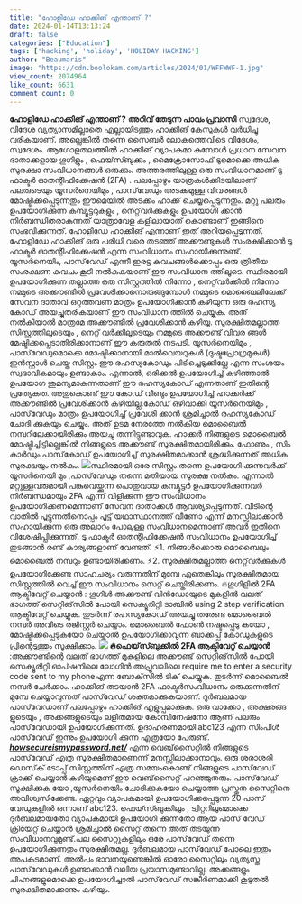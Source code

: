 ```yaml
---
title: "ഹോളിഡേ ഹാക്കിങ് എന്താണ് ?"
date: 2024-01-14T13:13:24
draft: false
categories: ["Education"]
tags: ['hacking', 'holiday', 'HOLIDAY HACKING']
author: "Beaumaris"
image: "https://cdn.boolokam.com/articles/2024/01/WFFWWF-1.jpg"
view_count: 2074964
like_count: 6631
comment_count: 0
---
```


**ഹോളിഡേ ഹാക്കിങ് എന്താണ് ?** **അറിവ് തേടുന്ന പാവം പ്രവാസി** സ്വദേശ, വിദേശ വ്യത്യാസമില്ലാതെ എല്ലായിടത്തും ഹാക്കിങ് കേസുകള്‍ വര്‍ധിച്ചു വരികയാണ്. അല്ലെങ്കില്‍ തന്നെ സൈബര്‍ ലോകത്തെവിടെ വിദേശം, സ്വദേശം. ആഗോളതലത്തില്‍ ഹാക്കിങ് വ്യാപകമാ കുമ്പോൾ പ്രധാന സേവന ദാതാക്കളായ ഗൂഗിളും , ഫെയ്‌സ്ബുക്കും , മൈക്രോസോഫ് ടുമൊക്കെ അധിക സുരക്ഷാ സംവിധാനങ്ങള്‍ ഒരുക്കും. അത്തരത്തിലുള്ള ഒരു സംവിധാനമാണ് ടു ഫാക്ടര്‍ ഓതന്റിഫിക്കേഷന്‍ (2FA) . പലപ്പോഴും യാത്രകള്‍ക്കിടയിലാണ് പലരുടെയും യൂസര്‍നെയിമും , പാസ്‌വേഡും അടക്കമുള്ള വിവരങ്ങള്‍ മോഷ്ടിക്കപ്പെടുന്നതും ഈമെയില്‍ അടക്കം ഹാക്ക് ചെയ്യപ്പെടുന്നതും. മറ്റു പലരും ഉപയോഗിക്കുന്ന കമ്പ്യൂട്ടറുകളും , നെറ്റ്‌വര്‍ക്കുകളും ഉപയോഗി ക്കാന്‍ നിര്‍ബന്ധിതരാകുന്നത് യാത്രാവേള കളിലായാത് കൊണ്ടാണ് ഇങ്ങിനെ സംഭവിക്കുന്നത്. ഹോളിഡേ ഹാക്കിങ് എന്നാണ് ഇത് അറിയപ്പെടുന്നത്. ഹോളിഡേ ഹാക്കിങ് ഒരു പരിധി വരെ തടഞ്ഞ് അക്കൗണ്ടുകള്‍ സംരക്ഷിക്കാന്‍ ടു ഫാക്ടര്‍ ഓതന്റിഫിക്കേഷന്‍ എന്ന സംവിധാനം സഹായിക്കുന്നുണ്ട്. യൂസര്‍നെയിം, പാസ്‌വേഡ് എന്നീ ഇരട്ട കവചങ്ങള്‍ക്കൊപ്പം ഒരു ത്രിതീയ സംരക്ഷണ കവചം കൂടി നല്‍കുകയാണ് ഈ സംവിധാന ത്തിലൂടെ. സ്ഥിരമായി ഉപയോഗിക്കുന്ന തല്ലാത്ത ഒരു സിസ്റ്റത്തില്‍ നിന്നോ , നെറ്റ്‌വര്‍ക്കില്‍ നിന്നോ നമ്മുടെ അക്കൗണ്ടില്‍ പ്രവേശിക്കാനൊരുങ്ങുമ്പോള്‍ നമ്മുടെ മൊബൈലിലേക്ക് സേവന ദാതാവ് ഒറ്റത്തവണ മാത്രം ഉപയോഗിക്കാന്‍ കഴിയുന്ന ഒരു രഹസ്യ കോഡ് അയച്ചുതരികയാണ് ഈ സംവിധാന ത്തില്‍ ചെയ്യുക. അത് നല്‍കിയാല്‍ മാത്രമേ അക്കൗണ്ടില്‍ പ്രവേശിക്കാന്‍ കഴിയൂ. സുരക്ഷിതമല്ലാത്ത സിസ്റ്റത്തിലൂടെയും , നെറ്റ് വര്‍ക്കിലൂടെയും നമ്മുടെ അക്കൗണ്ട് വിവര ങ്ങള്‍ മേഷ്ടിക്കപ്പെടാതിരിക്കാനാണ് ഈ കരുതല്‍ നടപടി. യൂസര്‍നെയിമും , പാസ്‌വേഡുമൊക്കെ മോഷ്ടിക്കാനായി മാല്‍വെയറുകള്‍ (ദുഷ്ടപ്രോഗ്രമുകള്‍) ഇന്‍സ്റ്റാള്‍ ചെയ്ത സിസ്റ്റം ഈ രഹസ്യകോഡും പിടിച്ചെടുക്കില്ലേ എന്ന സംശയം സ്വഭാവികമായും ഉണ്ടാകാം. എന്നാല്‍, ഒരിക്കല്‍ ഉപയോഗിച്ച് കഴിഞ്ഞാല്‍ ഉപയോഗ ശൂമന്യമാകുന്നതാണ് ഈ രഹസ്യകോഡ് എന്നതാണ് ഇതിന്റെ പ്രത്യേകത. അതുകൊണ്ട് ഈ കോഡ് വീണ്ടും ഉപയോഗിച്ച് ഹാക്കര്‍ക്ക് അക്കൗണ്ടില്‍ പ്രവേശിക്കാന്‍ കഴിയില്ല.കോഡ് ഒഴിവാക്കി യൂസര്‍നെയിമും , പാസ്‌വേഡും മാത്രം ഉപയോഗിച്ച് പ്രവേശി ക്കാന്‍ ശ്രമിച്ചാല്‍ രഹസ്യകോഡ് ചോദി ക്കുകയും ചെയ്യും. അത് ഉടമ നേരത്തേ നല്‍കിയ മൊബൈല്‍ നമ്പറിലേക്കായിരിക്കും അയച്ചു തന്നിട്ടുണ്ടാവുക. ഹാക്കര്‍ നിങ്ങളുടെ മൊബൈല്‍ മോഷ്ടിച്ചിട്ടില്ലെങ്കില്‍ നിങ്ങളുടെ അക്കൗണ്ട് സുരക്ഷിതമായിരിക്കും. ഫോണും , സിം കാര്‍ഡും പാസ്‌കോഡ് ഉപയോഗിച്ച് സുരക്ഷിതമാക്കാന്‍ ശ്രദ്ധിക്കുന്നത് അധിക സുരക്ഷയും നല്‍കും. ![](https://cdn.boolokam.com/articles/2024/01/WFWWFFWFW.jpg)സ്ഥിരമായി ഒരേ സിസ്റ്റം തന്നെ ഉപയോഗി ക്കുന്നവര്‍ക്ക് യൂസര്‍നെയി മും ,പാസ്‌വേഡും തന്നെ മതിയായ സുരക്ഷ നല്‍കും. എന്നാല്‍ മറ്റുള്ളവരുമായി പങ്കുവെയ്ക്കുന്ന പൊതുവായ കമ്പ്യൂട്ടര്‍ ഉപയോഗിക്കുന്നവര്‍ നിര്‍ബന്ധമായും 2FA എന്ന് വിളിക്കുന്ന ഈ സംവിധാനം ഉപയോഗിക്കണമെന്നാണ് സേവന ദാതാക്കള്‍ ആവശ്യപ്പെടുന്നത്. വീടിന്റെ വാതില്‍ പൂട്ടുന്നതിനൊപ്പം പൂട്ട് യഥാസ്ഥാനത്ത് വീണോ എന്ന് മനസ്സിലാക്കാന്‍ സഹായിക്കുന്ന ഒരു അലാറം പോലുള്ള സംവിധാനമെന്നാണ് അവര്‍ ഇതിനെ വിശേഷിപ്പിക്കുന്നത്. ടു ഫാക്ടര്‍ ഓതന്റിഫിക്കേഷന്‍ സംവിധാനം ഉപയോഗിച്ച് തുടങ്ങാന്‍ രണ്ട് കാര്യങ്ങളാണ് വേണ്ടത്. ⚡1. നിങ്ങള്‍ക്കൊരു മൊബൈലും മൊബൈല്‍ നമ്പറും ഉണ്ടായിരിക്കണം. ⚡2. സുരക്ഷിതമല്ലാത്ത നെറ്റ്‌വര്‍ക്കുകള്‍ ഉപയോഗിക്കേണ്ട സാഹചര്യം വരുന്നതിന് മുമ്പേ ഏതെങ്കിലും സുരക്ഷിതമായ സിസ്റ്റത്തില്‍ വെച്ച് ഈ സംവിധാനം സെറ്റ് ചെയ്തിരിക്കണം. 🔥ഗൂഗിളില്‍ 2FA ആക്ടിവേറ്റ് ചെയ്യാന്‍ : ഗൂഗിള്‍ അക്കൗണ്ട് വിന്‍ഡോയുടെ മുകളില്‍ വലത് ഭാഗത്ത് സെറ്റിങ്‌സില്‍ പോയി സെക്യൂരിറ്റി ടാബില്‍ using 2 step verification ആക്ടിവേറ്റ് ചെയ്യുക. തുടര്‍ന്ന് രഹസ്യകോഡ് അയച്ചു തരേണ്ട മൊബൈല്‍ നമ്പര്‍ അവിടെ രജിസ്റ്റര്‍ ചെയ്യാം. മൊബൈല്‍ ഫോണ്‍ നഷ്ടപ്പെടു കയോ , മോഷ്ടിക്കപ്പെടുകയോ ചെയ്താല്‍ ഉപയോഗിക്കാവുന്ന ബാക്കപ്പ് കോഡുകളുടെ പ്രിന്റെടുത്തും സൂക്ഷിക്കാം. ![](https://cdn.boolokam.com/articles/2024/01/WFWFWFFW.jpg) **🔥ഫെയ്‌സ്ബുക്കില്‍ 2FA ആക്ടിവേറ്റ് ചെയ്യാന്‍** :അക്കൗണ്ടിന്റെ വലത് ഭാഗത്ത് മുകളിലെ അക്കൗണ്ട് സെറ്റിങ്‌സില്‍ പോയി സെക്യൂരിറ്റി ഓപ്ഷനിലെ ലോഗിന്‍ അപ്രൂവലിലെ require me to enter a security code sent to my phoneഎന്ന ബോക്‌സില്‍ ടിക് ചെയ്യുക. തുടര്‍ന്ന് മൊബൈല്‍ നമ്പര്‍ ചേര്‍ക്കാം. ഹാക്കിങ് തടയാന്‍ 2FA ഫാക്ടര്‍സംവിധാനം ഒരുക്കുന്നതിന് മുമ്പേ ചെയ്യാവുന്നത് പാസ്‌വേഡ് ശക്തമാക്കുകയാണ്. ദുര്‍ബലമായ പാസ്‌വേഡാണ് പലപ്പോഴും ഹാക്കിങ് എളുപ്പമാക്കുക. ഒരു വാക്കോ , അക്ഷരങ്ങ ളുടെയും , അക്കങ്ങളുടെയും ലളിതമായ കോമ്പിനേഷനോ ആണ് പലരും പാസ്‌വേഡായി ഉപയോഗിക്കുന്നത്. ഉദാഹരണമായി abc123 എന്ന സിംപിള്‍ പാസ്‌വേഡ് ഇന്നും ഉപയോഗി ക്കുന്ന എത്രയോ പേരുണ്ട്. [_**howsecureismypassword.net/**_](https://howsecureismypassword.net/) എന്ന വെബ്‌സൈറ്റില്‍ നിങ്ങളുടെ പാസ്‌വേഡ് എത്ര സുരക്ഷിതമാണെന്ന് മനസ്സിലാക്കാനാവും. ഒരു ശരാശരി ഡെസ്‌ക് ടോപ്പ് സിസ്റ്റത്തിന് എത്ര സമയംകൊണ്ട് നിങ്ങളുടെ പാസ്‌വേഡ് ക്രാക്ക് ചെയ്യാന്‍ കഴിയുമെന്ന് ഈ വെബ്‌സൈറ്റ് പറഞ്ഞുതരും. പാസ്‌വേഡ് സൂക്ഷിക്കുക യോ ,യൂസര്‍നെയിം ചോദിക്കുകയോ ചെയ്യാത്ത പ്രസ്തുത സൈറ്റിനെ അവിശ്വസിക്കേണ്ട. ഏറ്റവും വ്യാപകമായി ഉപയോഗിക്കപ്പെടുന്ന 20 പാസ് വേഡുകളില്‍ ഒന്നാണ് abc123. ഫെയ്‌സ്ബുക്കിലും , ട്വിറ്ററിലുമൊക്കെ ദുര്‍ബലമായതോ വ്യാപകമായി ഉപയോഗി ക്കുന്നതോ ആയ പാസ് വേഡ് ക്രിയേറ്റ് ചെയ്യാന്‍ ശ്രമിച്ചാല്‍ സൈറ്റ് തന്നെ അത് തടയുന്ന സംവിധാനവുമുണ്ട്.പല സൈറ്റുകളിലും ഒരേ പാസ്‌വേഡ് തന്നെ ഉപയോഗിക്കുന്നതും സുരക്ഷിതമല്ല. ദുര്‍ബലമായ പാസ്‌വേഡ് പോലെ ഇതും അപകടമാണ്. അല്‍പം ഭാവനയുണ്ടെങ്കില്‍ ഓരോ സൈറ്റിലും വ്യത്യസ്ത പാസ്‌വേഡുകള്‍ ഉണ്ടാക്കാന്‍ വലിയ പ്രയാസമുണ്ടാവില്ല. അക്കങ്ങളും ചിഹ്നങ്ങളുമൊക്കെ ഉപയോഗിച്ചാല്‍ പാസ്‌വേഡ് സങ്കീര്‍ണമാക്കി കൂടുതല്‍ സുരക്ഷിതമാക്കാനും കഴിയും.
